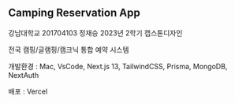 ## Camping Reservation App

강남대학교 201704103 정재승 2023년 2학기 캡스톤디자인

전국 캠핑/글램핑/캠크닉 통합 예약 시스템

개발환경 : Mac, VsCode, Next.js 13, TailwindCSS, Prisma, MongoDB, NextAuth

배포 : Vercel
